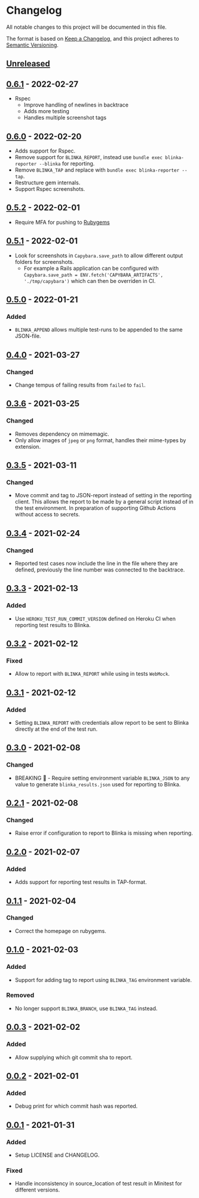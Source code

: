 # Changelog

All notable changes to this project will be documented in this file.

The format is based on [Keep a Changelog](https://keepachangelog.com/en/1.0.0/),
and this project adheres to [Semantic Versioning](https://semver.org/spec/v2.0.0.html).

## [Unreleased]

## [0.6.1] - 2022-02-27

- Rspec
  - Improve handling of newlines in backtrace
  - Adds more testing
  - Handles multiple screenshot tags

## [0.6.0] - 2022-02-20

- Adds support for Rspec.
- Remove support for `BLINKA_REPORT`, instead use `bundle exec blinka-reporter --blinka` for reporting.
- Remove `BLINKA_TAP` and replace with `bundle exec blinka-reporter --tap`.
- Restructure gem internals.
- Support Rspec screenshots.

## [0.5.2] - 2022-02-01

- Require MFA for pushing to [Rubygems](https://guides.rubygems.org/mfa-requirement-opt-in/)

## [0.5.1] - 2022-02-01

- Look for screenshots in `Capybara.save_path` to allow different output folders for screenshots.
  - For example a Rails application can be configured with `Capybara.save_path = ENV.fetch('CAPYBARA_ARTIFACTS', './tmp/capybara')` which can then be overriden in CI.

## [0.5.0] - 2022-01-21

### Added

- `BLINKA_APPEND` allows multiple test-runs to be appended to the same JSON-file.

## [0.4.0] - 2021-03-27

### Changed

- Change tempus of failing results from `failed` to `fail`.

## [0.3.6] - 2021-03-25

### Changed

- Removes dependency on mimemagic.
- Only allow images of `jpeg` or `png` format, handles their mime-types by extension.

## [0.3.5] - 2021-03-11

### Changed

- Move commit and tag to JSON-report instead of setting in the reporting client.
  This allows the report to be made by a general script instead of in the test environment. In preparation of supporting Github Actions without access to secrets.

## [0.3.4] - 2021-02-24

### Changed

- Reported test cases now include the line in the file where they are defined, previously the line number was connected to the backtrace.

## [0.3.3] - 2021-02-13

### Added

- Use `HEROKU_TEST_RUN_COMMIT_VERSION` defined on Heroku CI when reporting test results to Blinka.

## [0.3.2] - 2021-02-12

### Fixed

- Allow to report with `BLINKA_REPORT` while using in tests `WebMock`.

## [0.3.1] - 2021-02-12

### Added

- Setting `BLINKA_REPORT` with credentials allow report to be sent to Blinka directly at the end of the test run.

## [0.3.0] - 2021-02-08

### Changed

- BREAKING 🚨 - Require setting environment variable `BLINKA_JSON` to any value to generate `blinka_results.json` used for reporting to Blinka.

## [0.2.1] - 2021-02-08

### Changed

- Raise error if configuration to report to Blinka is missing when reporting.

## [0.2.0] - 2021-02-07

### Added

- Adds support for reporting test results in TAP-format.

## [0.1.1] - 2021-02-04

### Changed

- Correct the homepage on rubygems.

## [0.1.0] - 2021-02-03

### Added

- Support for adding tag to report using `BLINKA_TAG` environment variable.

### Removed

- No longer support `BLINKA_BRANCH`, use `BLINKA_TAG` instead.

## [0.0.3] - 2021-02-02

### Added

- Allow supplying which git commit sha to report.

## [0.0.2] - 2021-02-01

### Added

- Debug print for which commit hash was reported.

## [0.0.1] - 2021-01-31

### Added

- Setup LICENSE and CHANGELOG.

### Fixed

- Handle inconsistency in source_location of test result in Minitest for different versions.

[unreleased]: https://github.com/davidwessman/blinka_reporter/compare/v0.6.1...HEAD
[0.6.1]: https://github.com/davidwessman/blinka_reporter/compare/v0.6.0...v0.6.1
[0.6.0]: https://github.com/davidwessman/blinka_reporter/compare/v0.5.2...v0.6.0
[0.5.2]: https://github.com/davidwessman/blinka_reporter/compare/v0.5.1...v0.5.2
[0.5.1]: https://github.com/davidwessman/blinka_reporter/compare/v0.5.0...v0.5.1
[0.5.0]: https://github.com/davidwessman/blinka_reporter/compare/v0.4.0...v0.5.0
[0.4.0]: https://github.com/davidwessman/blinka_reporter/compare/v0.3.6...v0.4.0
[0.3.6]: https://github.com/davidwessman/blinka_reporter/compare/v0.3.5...v0.3.6
[0.3.5]: https://github.com/davidwessman/blinka_reporter/compare/v0.3.4...v0.3.5
[0.3.4]: https://github.com/davidwessman/blinka_reporter/compare/v0.3.3...v0.3.4
[0.3.3]: https://github.com/davidwessman/blinka_reporter/compare/v0.3.2...v0.3.3
[0.3.2]: https://github.com/davidwessman/blinka_reporter/compare/v0.3.1...v0.3.2
[0.3.1]: https://github.com/davidwessman/blinka_reporter/compare/v0.3.0...v0.3.1
[0.3.0]: https://github.com/davidwessman/blinka_reporter/compare/v0.2.1...v0.3.0
[0.2.1]: https://github.com/davidwessman/blinka_reporter/compare/v0.2.0...v0.2.1
[0.2.0]: https://github.com/davidwessman/blinka_reporter/compare/v0.1.1...v0.2.0
[0.1.1]: https://github.com/davidwessman/blinka_reporter/compare/v0.1.0...v0.1.1
[0.1.0]: https://github.com/davidwessman/blinka_reporter/compare/v0.0.3...v0.1.0
[0.0.3]: https://github.com/davidwessman/blinka_reporter/compare/v0.0.2...v0.0.3
[0.0.2]: https://github.com/davidwessman/blinka_reporter/compare/v0.0.1...v0.0.2
[0.0.1]: https://github.com/davidwessman/blinka_reporter/releases/tag/v0.0.1

